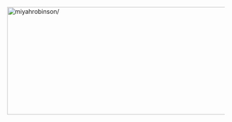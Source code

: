 <a href="https://www.linkedin.com/in/miyahrobinson/" target="blank"><img align="center" src="https://media3.giphy.com/media/V4NSR1NG2p0KeJJyr5/giphy.gif?" alt="miyahrobinson/" height="250" width="1000" /></a>

